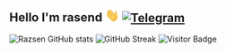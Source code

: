 ## Hello I'm rasend <img src="https://raw.githubusercontent.com/AnggaR96s/AnggaR96s/master/assets/Hi.gif" width="25px"> [![Telegram](https://img.shields.io/static/v1?label=Telegram&message=chat&color=990bff)](https://t.me/razs_19)

![Razsen GitHub stats](https://github-readme-stats.vercel.app/api?username=rasenss&show_icons=true&theme=radical)
![GitHub Streak](https://github-readme-streak-stats.herokuapp.com?user=rasenss&theme=neon-palenight&hide_border=true)
![Visitor Badge](https://visitor-badge.laobi.icu/badge?page_id=rasenss.rasenss)
<!---
rasenss/rasenss is a ✨ special ✨ repository because its `README.md` (this file) appears on your GitHub profile.
You can click the Preview link to take a look at your changes.
--->
